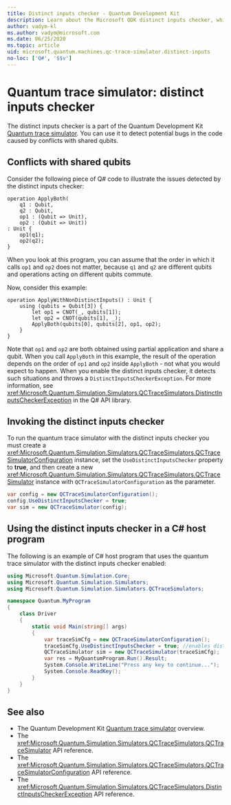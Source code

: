 ```yaml
---
title: Distinct inputs checker - Quantum Development Kit
description: Learn about the Microsoft QDK distinct inputs checker, which uses the Quantum trace simulator to check your Q# code for potential conflicts with shared qubits.
author: vadym-kl
ms.author: vadym@microsoft.com
ms.date: 06/25/2020
ms.topic: article
uid: microsoft.quantum.machines.qc-trace-simulator.distinct-inputs
no-loc: ['Q#', '$$v']
---
```


# Quantum trace simulator: distinct inputs checker

The distinct inputs checker is a part of the Quantum Development Kit [Quantum trace simulator](xref:microsoft.quantum.machines.qc-trace-simulator.intro). You can use it to detect potential bugs in the code caused by conflicts with shared qubits. 

## Conflicts with shared qubits

Consider the following piece of Q# code to illustrate the issues detected by the distinct inputs checker:

```qsharp
operation ApplyBoth(
    q1 : Qubit,
    q2 : Qubit,
    op1 : (Qubit => Unit),
    op2 : (Qubit => Unit))
: Unit {
    op1(q1);
    op2(q2);
}
```

When you look at this program, you can assume that the order in which it calls `op1` and `op2` does not matter, because `q1` and `q2` are different qubits
and operations acting on different qubits commute. 

Now, consider this example:

```qsharp
operation ApplyWithNonDistinctInputs() : Unit {
    using (qubits = Qubit[3]) {
        let op1 = CNOT(_, qubits[1]);
        let op2 = CNOT(qubits[1], _);
        ApplyBoth(qubits[0], qubits[2], op1, op2);
    }
}
```

Note that `op1` and `op2` are both obtained using partial application and share a qubit. When you call `ApplyBoth` in this example, the result of the operation
depends on the order of `op1` and `op2` inside `ApplyBoth` - not what you would expect to happen. When you enable the distinct inputs checker, it detects such situations and throws a `DistinctInputsCheckerException`. For more information, see <xref:Microsoft.Quantum.Simulation.Simulators.QCTraceSimulators.DistinctInputsCheckerException> in the Q# API library.

## Invoking the distinct inputs checker

To run the quantum trace simulator with the distinct inputs checker you must create a <xref:Microsoft.Quantum.Simulation.Simulators.QCTraceSimulators.QCTraceSimulatorConfiguration> instance, set the `UseDistinctInputsChecker` property to **true**, and then create a new <xref:Microsoft.Quantum.Simulation.Simulators.QCTraceSimulators.QCTraceSimulator> instance with `QCTraceSimulatorConfiguration` as the parameter. 

```csharp
var config = new QCTraceSimulatorConfiguration();
config.UseDistinctInputsChecker = true;
var sim = new QCTraceSimulator(config);
```

## Using the distinct inputs checker in a C# host program

The following is an example of C# host program that uses the quantum trace simulator with the distinct inputs checker enabled:

```csharp
using Microsoft.Quantum.Simulation.Core;
using Microsoft.Quantum.Simulation.Simulators;
using Microsoft.Quantum.Simulation.Simulators.QCTraceSimulators;

namespace Quantum.MyProgram
{
    class Driver
    {
        static void Main(string[] args)
        {
            var traceSimCfg = new QCTraceSimulatorConfiguration();
            traceSimCfg.UseDistinctInputsChecker = true; //enables distinct inputs checker
            QCTraceSimulator sim = new QCTraceSimulator(traceSimCfg);
            var res = MyQuantumProgram.Run().Result;
            System.Console.WriteLine("Press any key to continue...");
            System.Console.ReadKey();
        }
    }
}
```

## See also

- The Quantum Development Kit [Quantum trace simulator](xref:microsoft.quantum.machines.qc-trace-simulator.intro) overview.
- The <xref:Microsoft.Quantum.Simulation.Simulators.QCTraceSimulators.QCTraceSimulator> API reference.
- The <xref:Microsoft.Quantum.Simulation.Simulators.QCTraceSimulators.QCTraceSimulatorConfiguration> API reference.
- The <xref:Microsoft.Quantum.Simulation.Simulators.QCTraceSimulators.DistinctInputsCheckerException> API reference.
